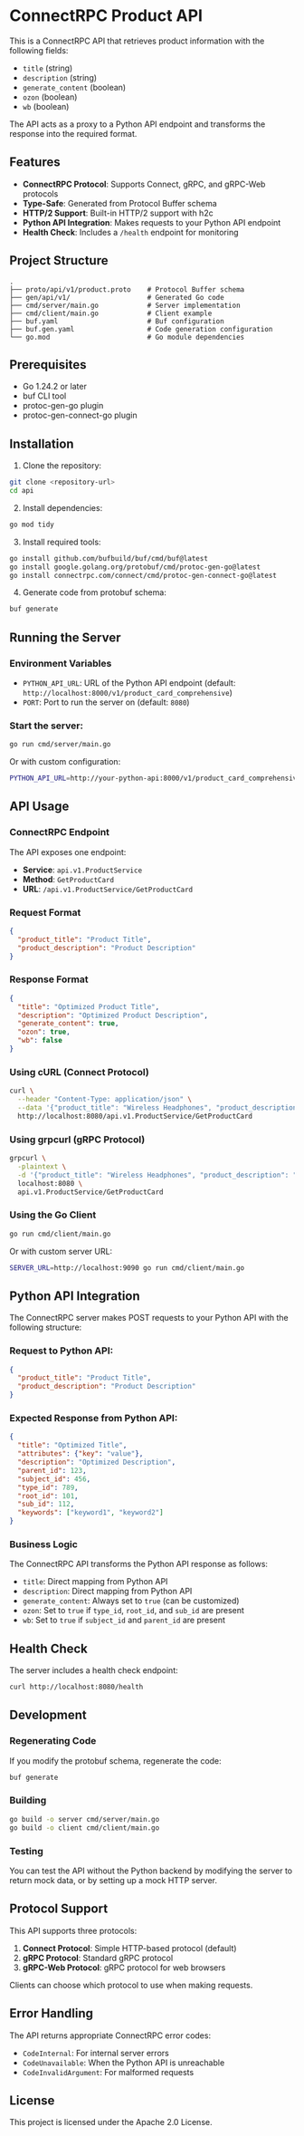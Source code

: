 # ConnectRPC Product API

This is a ConnectRPC API that retrieves product information with the following fields:
- `title` (string)
- `description` (string) 
- `generate_content` (boolean)
- `ozon` (boolean)
- `wb` (boolean)

The API acts as a proxy to a Python API endpoint and transforms the response into the required format.

## Features

- **ConnectRPC Protocol**: Supports Connect, gRPC, and gRPC-Web protocols
- **Type-Safe**: Generated from Protocol Buffer schema
- **HTTP/2 Support**: Built-in HTTP/2 support with h2c
- **Python API Integration**: Makes requests to your Python API endpoint
- **Health Check**: Includes a `/health` endpoint for monitoring

## Project Structure

```
.
├── proto/api/v1/product.proto    # Protocol Buffer schema
├── gen/api/v1/                   # Generated Go code
├── cmd/server/main.go            # Server implementation
├── cmd/client/main.go            # Client example
├── buf.yaml                      # Buf configuration
├── buf.gen.yaml                  # Code generation configuration
└── go.mod                        # Go module dependencies
```

## Prerequisites

- Go 1.24.2 or later
- buf CLI tool
- protoc-gen-go plugin
- protoc-gen-connect-go plugin

## Installation

1. Clone the repository:
```bash
git clone <repository-url>
cd api
```

2. Install dependencies:
```bash
go mod tidy
```

3. Install required tools:
```bash
go install github.com/bufbuild/buf/cmd/buf@latest
go install google.golang.org/protobuf/cmd/protoc-gen-go@latest
go install connectrpc.com/connect/cmd/protoc-gen-connect-go@latest
```

4. Generate code from protobuf schema:
```bash
buf generate
```

## Running the Server

### Environment Variables

- `PYTHON_API_URL`: URL of the Python API endpoint (default: `http://localhost:8000/v1/product_card_comprehensive`)
- `PORT`: Port to run the server on (default: `8080`)

### Start the server:

```bash
go run cmd/server/main.go
```

Or with custom configuration:
```bash
PYTHON_API_URL=http://your-python-api:8000/v1/product_card_comprehensive PORT=9090 go run cmd/server/main.go
```

## API Usage

### ConnectRPC Endpoint

The API exposes one endpoint:
- **Service**: `api.v1.ProductService`
- **Method**: `GetProductCard`
- **URL**: `/api.v1.ProductService/GetProductCard`

### Request Format

```json
{
  "product_title": "Product Title",
  "product_description": "Product Description"
}
```

### Response Format

```json
{
  "title": "Optimized Product Title",
  "description": "Optimized Product Description", 
  "generate_content": true,
  "ozon": true,
  "wb": false
}
```

### Using cURL (Connect Protocol)

```bash
curl \
  --header "Content-Type: application/json" \
  --data '{"product_title": "Wireless Headphones", "product_description": "High-quality audio device"}' \
  http://localhost:8080/api.v1.ProductService/GetProductCard
```

### Using grpcurl (gRPC Protocol)

```bash
grpcurl \
  -plaintext \
  -d '{"product_title": "Wireless Headphones", "product_description": "High-quality audio device"}' \
  localhost:8080 \
  api.v1.ProductService/GetProductCard
```

### Using the Go Client

```bash
go run cmd/client/main.go
```

Or with custom server URL:
```bash
SERVER_URL=http://localhost:9090 go run cmd/client/main.go
```

## Python API Integration

The ConnectRPC server makes POST requests to your Python API with the following structure:

### Request to Python API:
```json
{
  "product_title": "Product Title",
  "product_description": "Product Description"
}
```

### Expected Response from Python API:
```json
{
  "title": "Optimized Title",
  "attributes": {"key": "value"},
  "description": "Optimized Description",
  "parent_id": 123,
  "subject_id": 456,
  "type_id": 789,
  "root_id": 101,
  "sub_id": 112,
  "keywords": ["keyword1", "keyword2"]
}
```

### Business Logic

The ConnectRPC API transforms the Python API response as follows:
- `title`: Direct mapping from Python API
- `description`: Direct mapping from Python API  
- `generate_content`: Always set to `true` (can be customized)
- `ozon`: Set to `true` if `type_id`, `root_id`, and `sub_id` are present
- `wb`: Set to `true` if `subject_id` and `parent_id` are present

## Health Check

The server includes a health check endpoint:

```bash
curl http://localhost:8080/health
```

## Development

### Regenerating Code

If you modify the protobuf schema, regenerate the code:

```bash
buf generate
```

### Building

```bash
go build -o server cmd/server/main.go
go build -o client cmd/client/main.go
```

### Testing

You can test the API without the Python backend by modifying the server to return mock data, or by setting up a mock HTTP server.

## Protocol Support

This API supports three protocols:

1. **Connect Protocol**: Simple HTTP-based protocol (default)
2. **gRPC Protocol**: Standard gRPC protocol
3. **gRPC-Web Protocol**: gRPC protocol for web browsers

Clients can choose which protocol to use when making requests.

## Error Handling

The API returns appropriate ConnectRPC error codes:
- `CodeInternal`: For internal server errors
- `CodeUnavailable`: When the Python API is unreachable
- `CodeInvalidArgument`: For malformed requests

## License

This project is licensed under the Apache 2.0 License. 